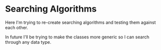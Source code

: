 # Searching Algorithms
Here I'm trying to re-create searching algorithms and testing them against each other.

In future I'll be trying to make the classes more generic so I can search through any data type.